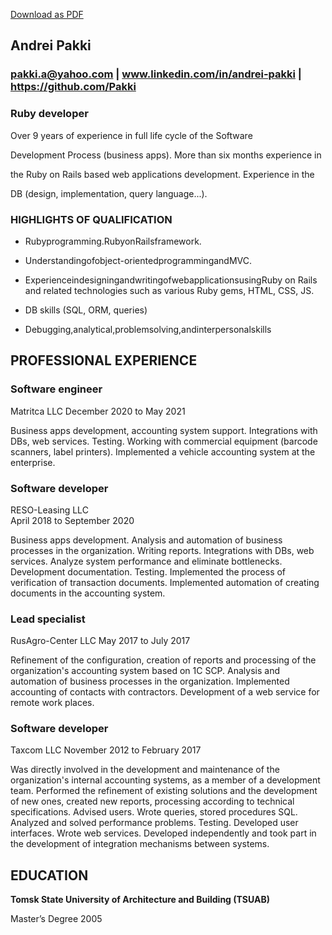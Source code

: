 [Download as PDF](https://github.com/Pakki/pakki/blob/main/Andrei%20Pakki%20software%20developer.pdf)

## Andrei Pakki 
### **pakki.a@yahoo.com | www.linkedin.com/in/andrei-pakki | https://github.com/Pakki**

### **Ruby developer**

Over 9 years of experience in full life cycle of the Software

Development Process (business apps). More than six months experience in

the Ruby on Rails based web applications development. Experience in the

DB (design, implementation, query language...).

### **HIGHLIGHTS OF QUALIFICATION**

-   Rubyprogramming.RubyonRailsframework.
    
-   Understandingofobject-orientedprogrammingandMVC.
    
-   ExperienceindesigningandwritingofwebapplicationsusingRuby on Rails and related technologies such as various Ruby gems, HTML, CSS, JS.
    
-   DB skills (SQL, ORM, queries)
    
-   Debugging,analytical,problemsolving,andinterpersonalskills

    
## **PROFESSIONAL EXPERIENCE**
    
### Software engineer
    
Matritca LLC
December 2020 to May 2021
    
Business apps development, accounting system support. Integrations with DBs, web services. Testing. Working with commercial equipment (barcode scanners, label printers). Implemented a vehicle accounting system at the enterprise.
    
### Software developer
    
RESO-Leasing LLC  
April 2018 to September 2020
    
Business apps development. Analysis and automation of business processes in the organization. Writing reports. Integrations with DBs, web services. Analyze system performance and eliminate bottlenecks. Development documentation. Testing. Implemented the process of verification of transaction documents. Implemented automation of creating documents in the accounting system.

### Lead specialist

RusAgro-Center LLC May 2017 to July 2017

Refinement of the configuration, creation of reports and processing of the organization's accounting system based on 1C SCP. Analysis and automation of business processes in the organization. Implemented accounting of contacts with contractors. Development of a web service for remote work places.

### Software developer

Taxcom LLC
November 2012 to February 2017

Was directly involved in the development and maintenance of the organization's internal accounting systems, as a member of a development team. Performed the refinement of existing solutions and the development of new ones, created new reports, processing according to technical specifications. Advised users. Wrote queries, stored procedures SQL. Analyzed and solved performance problems. Testing. Developed user interfaces. Wrote web services. Developed independently and took part in the development of integration mechanisms between systems.

## **EDUCATION**
**Tomsk State University of Architecture and Building (TSUAB)**

Master’s Degree 2005

<!--
**Pakki/pakki** is a ✨ _special_ ✨ repository because its `README.md` (this file) appears on your GitHub profile.

Here are some ideas to get you started:

- 🔭 I’m currently working on ...
- 🌱 I’m currently learning ...
- 👯 I’m looking to collaborate on ...
- 🤔 I’m looking for help with ...
- 💬 Ask me about ...
- 📫 How to reach me: ...
- 😄 Pronouns: ...
- ⚡ Fun fact: ...
-->
